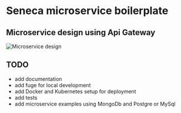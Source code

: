 # Seneca microservice boilerplate

## Microservice design using Api Gateway

![Microservice design](./docs/images/microservice.png)

## TODO

- add documentation
- add fuge for local development
- add Docker and Kubernetes setup for deployment
- add tests
- add microservice examples using MongoDb and Postgre or MySql
